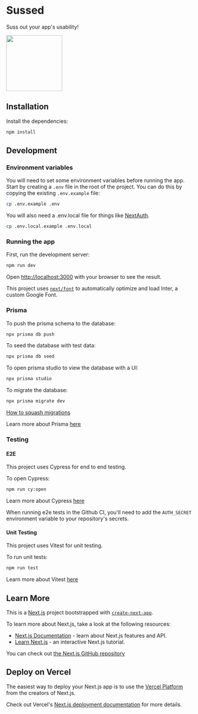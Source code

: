 # Sussed

Suss out your app's usability!

<image src="https://github.com/user-attachments/assets/2949b860-2934-4f16-890a-c01c5a253b8d" height=150 width=150 />

## Installation

Install the dependencies:

```sh
npm install
```

## Development

### Environment variables

You will need to set some environment variables before running the app. Start by creating a `.env` file in the root of the project. You can do this by copying the existing `.env.example` file:

```sh
cp .env.example .env
```

You will also need a .env.local file for things like [NextAuth](https://authjs.dev/).

```sh
cp .env.local.example .env.local
```

### Running the app

First, run the development server:

```sh
npm run dev
```

Open [http://localhost:3000](http://localhost:3000) with your browser to see the result.

This project uses [`next/font`](https://nextjs.org/docs/basic-features/font-optimization) to automatically optimize and load Inter, a custom Google Font.

### Prisma

To push the prisma schema to the database:

```sh
npx prisma db push
```

To seed the database with test data:

```sh
npx prisma db seed
```

To open prisma studio to view the database with a UI:

```sh
npx prisma studio
```

To migrate the database:

```sh
npx prisma migrate dev
```

[How to squash migrations](https://www.prisma.io/docs/orm/prisma-migrate/workflows/squashing-migrations#how-to-migrate-cleanly-from-a-development-environment)

Learn more about Prisma [here](https://www.prisma.io/)

### Testing

#### E2E

This project uses Cypress for end to end testing.

To open Cypress:

```sh
npm run cy:open
```

Learn more about Cypress [here](https://docs.cypress.io/guides/overview/why-cypress)

When running e2e tests in the Github CI, you'll need to add the `AUTH_SECRET` environment variable to your repository's secrets.

#### Unit Testing

This project uses Vitest for unit testing.

To run unit tests:

```sh
npm run test
```

Learn more about Vitest [here](https://vitest.dev/guide/)

## Learn More

This is a [Next.js](https://nextjs.org/) project bootstrapped with [`create-next-app`](https://github.com/vercel/next.js/tree/canary/packages/create-next-app).

To learn more about Next.js, take a look at the following resources:

- [Next.js Documentation](https://nextjs.org/docs) - learn about Next.js features and API.
- [Learn Next.js](https://nextjs.org/learn) - an interactive Next.js tutorial.

You can check out [the Next.js GitHub repository](https://github.com/vercel/next.js/)

## Deploy on Vercel

The easiest way to deploy your Next.js app is to use the [Vercel Platform](https://vercel.com/new?utm_medium=default-template&filter=next.js&utm_source=create-next-app&utm_campaign=create-next-app-readme) from the creators of Next.js.

Check out Vercel's [Next.js deployment documentation](https://nextjs.org/docs/deployment) for more details.
